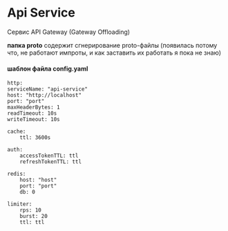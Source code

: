 # Api Service

Сервис API Gateway (Gateway Offloading)

<b>папка proto</b>
содержит сгнерирование proto-файлы (появилась потому что, не работают импроты, и как заставить их работать я пока не знаю)

#### шаблон файла config.yaml

    http:
    serviceName: "api-service"
    host: "http://localhost"
    port: "port"
    maxHeaderBytes: 1
    readTimeout: 10s
    writeTimeout: 10s

    cache:
        ttl: 3600s

    auth:
        accessTokenTTL: ttl
        refreshTokenTTL: ttl

    redis:
        host: "host"
        port: "port"
        db: 0

    limiter:
        rps: 10
        burst: 20
        ttl: ttl
